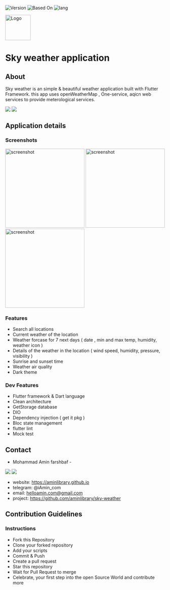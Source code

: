 ![Version](https://img.shields.io/badge/version-03.12.13.2-yellow)
![Based On](https://img.shields.io/badge/Base-Flutter-blue)
![lang](https://img.shields.io/badge/lang-dart-9cf)

<img src="https://github.com/user-attachments/assets/c9f4f68d-91ba-486f-ab55-d69736a65adf" alt="Logo" width="80" height="80">

# Sky weather application

## About
Sky weather is an simple & beautiful weather application built with Flutter Framework.
this app uses openWeatherMap , One-service, aqicn web services to provide meterological services.

<p>
<img src="https://img.icons8.com/color/35/000000/flutter.png"/> 
<img src="https://img.icons8.com/color/35/000000/dart.png"/> 
</p>

## Application details 

### Screenshots
<div display: "inline-block";>
<img src="https://github.com/user-attachments/assets/125db356-2a91-478a-9c8e-cca75e3c26a5" alt="screenshot" width="250">
<img src="https://github.com/user-attachments/assets/7e6e137b-1c8d-4440-9778-180a8c16d5e4" alt="screenshot" width="250">
<img src="https://github.com/user-attachments/assets/138ad621-d6fc-480b-9ef6-9b4afa7f2347" alt="screenshot" width="250">
</div>

### Features
* Search all locations
* Current weather of the location
* Weather forcase for 7 next days ( date , min and max temp, humidity, weather icon )
* Details of the weather in the location ( wind speed, humidity, pressure, visibility )
* Sunrise and sunset time
* Weather air quality
* Dark theme

### Dev Features
* Flutter framework & Dart language
* Clean architecture
* GetStorage database
* DIO
* Dependency injection ( get it pkg )
* Bloc state management
* flutter lint
* Mock test

## Contact
- Mohammad Amin farshbaf -
<p align="left">  
<a href="https://t.me/iAmin_com" target="blank"><img src="https://img.icons8.com/color/35/000000/telegram-app--v1.png"/></a>
<a href="mailto:helloamin.com@gmail.com" target="blank"><img src="https://img.icons8.com/color/35/000000/gmail.png"/></a>
</p>

* website: https://aminlibrary.github.io
* telegram: @iAmin_com
* email: helloamin.com@gmail.com
* project: https://github.com/aminlibrary/sky-weather

## Contribution Guidelines

### Instructions

- Fork this Repository
- Clone your forked repository
- Add your scripts
- Commit & Push
- Create a pull request
- Star this repository
- Wait for Pull Request to merge
- Celebrate, your first step into the open Source World and contribute more
